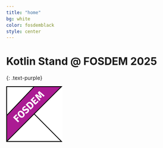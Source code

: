 ```yaml
---
title: "home"
bg: white
color: fosdemblack
style: center
---
```


# Kotlin Stand @ FOSDEM 2025
{: .text-purple}

<img src="./img/logo.png" width="30%"/>